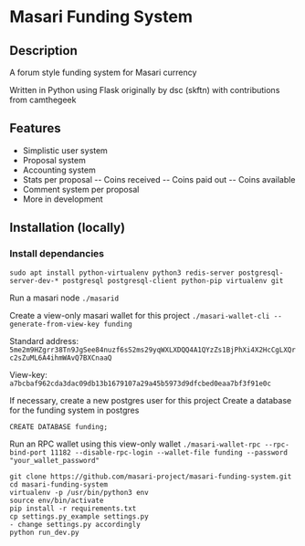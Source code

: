 # Masari Funding System 

## Description

A forum style funding system for Masari currency

Written in Python using Flask originally by dsc (skftn) with contributions from camthegeek

## Features
- Simplistic user system
- Proposal system
- Accounting system
- Stats per proposal
-- Coins received
-- Coins paid out
-- Coins available
- Comment system per proposal
- More in development

## Installation (locally)

### Install dependancies

```sudo apt install python-virtualenv python3 redis-server postgresql-server-dev-* postgresql postgresql-client python-pip virtualenv git```

Run a masari node
`./masarid`

Create a view-only masari wallet for this project
`./masari-wallet-cli -- generate-from-view-key funding`

Standard address: `5me2m9HZgrr38Tn9JgSee84nuzf6sS2ms29yqWXLXDQQ4A1QYzZs1BjPhXi4X2HcCgLXQrc2sZuML6A4ihmWAvQ7BXCnaaQ`

View-key: `a7bcbaf962cda3dac09db13b1679107a29a45b5973d9dfcbed0eaa7bf3f91e0c`

If necessary, create a new postgres user for this project
Create a database for the funding system in postgres

`CREATE DATABASE funding;`

Run an RPC wallet using this view-only wallet
`./masari-wallet-rpc --rpc-bind-port 11182 --disable-rpc-login --wallet-file funding --password "your_wallet_password"`

```
git clone https://github.com/masari-project/masari-funding-system.git
cd masari-funding-system
virtualenv -p /usr/bin/python3 env
source env/bin/activate
pip install -r requirements.txt
cp settings.py_example settings.py
- change settings.py accordingly
python run_dev.py
```
